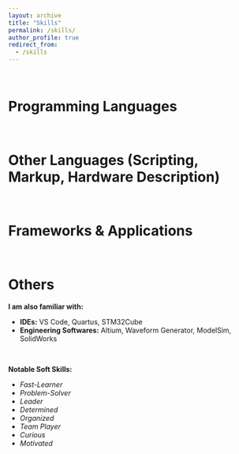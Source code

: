 ```yaml
---
layout: archive
title: "Skills"
permalink: /skills/
author_profile: true
redirect_from:
  - /skills
---
```


&nbsp;
&nbsp;

Programming Languages
======

<script src="https://cdn.commoninja.com/sdk/latest/commonninja.js" defer></script>
<div class="commonninja_component pid-9ad33539-9fe2-4b81-a50e-45364ce6f0ef"></div>

&nbsp;
&nbsp;

Other Languages (Scripting, Markup, Hardware Description)
======

<script src="https://cdn.commoninja.com/sdk/latest/commonninja.js" defer></script>
<div class="commonninja_component pid-aebb9ba7-7a62-432f-a486-eb4ac48fb9c2"></div>

&nbsp;
&nbsp;

Frameworks & Applications
======

<script src="https://cdn.commoninja.com/sdk/latest/commonninja.js" defer></script>
<div class="commonninja_component pid-04d34b14-0637-4f2e-8633-c642c8c9e510"></div>

&nbsp;
&nbsp;

Others
======

**I am also familiar with:**
- **IDEs:** VS Code, Quartus, STM32Cube
- **Engineering Softwares:** Altium, Waveform Generator, ModelSim, SolidWorks

&nbsp;
&nbsp;

**Notable Soft Skills:**  
- *Fast-Learner* 
- *Problem-Solver*
- *Leader* 
- *Determined* 
- *Organized* 
- *Team Player*
- *Curious* 
- *Motivated*

